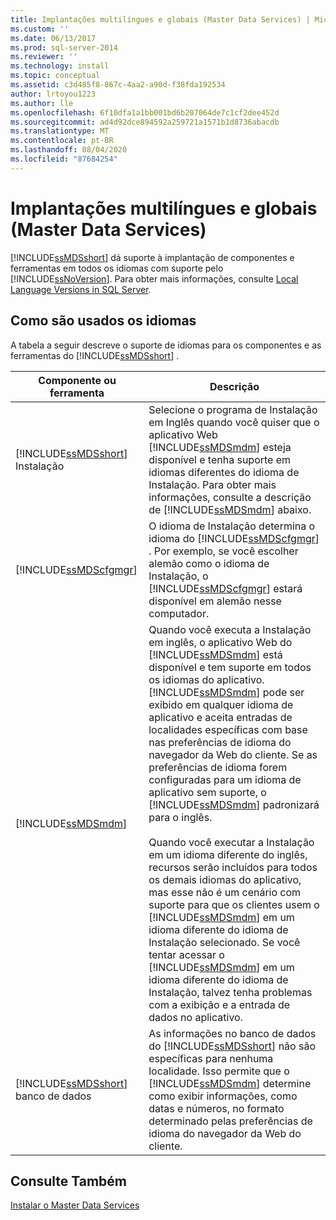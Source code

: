 ```yaml
---
title: Implantações multilíngues e globais (Master Data Services) | Microsoft Docs
ms.custom: ''
ms.date: 06/13/2017
ms.prod: sql-server-2014
ms.reviewer: ''
ms.technology: install
ms.topic: conceptual
ms.assetid: c3d485f8-867c-4aa2-a90d-f38fda192534
author: lrtoyou1223
ms.author: lle
ms.openlocfilehash: 6f10dfa1a1bb001bd6b207064de7c1cf2dee452d
ms.sourcegitcommit: ad4d92dce894592a259721a1571b1d8736abacdb
ms.translationtype: MT
ms.contentlocale: pt-BR
ms.lasthandoff: 08/04/2020
ms.locfileid: "87684254"
---
```

# <a name="multi-lingual-and-global-deployments-master-data-services"></a>Implantações multilíngues e globais (Master Data Services)
  [!INCLUDE[ssMDSshort](../../includes/ssmdsshort-md.md)] dá suporte à implantação de componentes e ferramentas em todos os idiomas com suporte pelo [!INCLUDE[ssNoVersion](../../includes/ssnoversion-md.md)]. Para obter mais informações, consulte [Local Language Versions in SQL Server](../../sql-server/install/local-language-versions-in-sql-server.md).  
  
## <a name="how-languages-are-used"></a>Como são usados os idiomas  
 A tabela a seguir descreve o suporte de idiomas para os componentes e as ferramentas do [!INCLUDE[ssMDSshort](../../includes/ssmdsshort-md.md)] .  
  
|Componente ou ferramenta|Descrição|  
|-----------------------|-----------------|  
|[!INCLUDE[ssMDSshort](../../includes/ssmdsshort-md.md)] Instalação|Selecione o programa de Instalação em Inglês quando você quiser que o aplicativo Web [!INCLUDE[ssMDSmdm](../../includes/ssmdsmdm-md.md)] esteja disponível e tenha suporte em idiomas diferentes do idioma de Instalação. Para obter mais informações, consulte a descrição de [!INCLUDE[ssMDSmdm](../../includes/ssmdsmdm-md.md)] abaixo.|  
|[!INCLUDE[ssMDScfgmgr](../../includes/ssmdscfgmgr-md.md)]|O idioma de Instalação determina o idioma do [!INCLUDE[ssMDScfgmgr](../../includes/ssmdscfgmgr-md.md)] . Por exemplo, se você escolher alemão como o idioma de Instalação, o [!INCLUDE[ssMDScfgmgr](../../includes/ssmdscfgmgr-md.md)] estará disponível em alemão nesse computador.|  
|[!INCLUDE[ssMDSmdm](../../includes/ssmdsmdm-md.md)]|Quando você executa a Instalação em inglês, o aplicativo Web do [!INCLUDE[ssMDSmdm](../../includes/ssmdsmdm-md.md)] está disponível e tem suporte em todos os idiomas do aplicativo. [!INCLUDE[ssMDSmdm](../../includes/ssmdsmdm-md.md)] pode ser exibido em qualquer idioma de aplicativo e aceita entradas de localidades específicas com base nas preferências de idioma do navegador da Web do cliente. Se as preferências de idioma forem configuradas para um idioma de aplicativo sem suporte, o [!INCLUDE[ssMDSmdm](../../includes/ssmdsmdm-md.md)] padronizará para o inglês.<br /><br /> Quando você executar a Instalação em um idioma diferente do inglês, recursos serão incluídos para todos os demais idiomas do aplicativo, mas esse não é um cenário com suporte para que os clientes usem o [!INCLUDE[ssMDSmdm](../../includes/ssmdsmdm-md.md)] em um idioma diferente do idioma de Instalação selecionado. Se você tentar acessar o [!INCLUDE[ssMDSmdm](../../includes/ssmdsmdm-md.md)] em um idioma diferente do idioma de Instalação, talvez tenha problemas com a exibição e a entrada de dados no aplicativo.|  
|[!INCLUDE[ssMDSshort](../../includes/ssmdsshort-md.md)] banco de dados|As informações no banco de dados do [!INCLUDE[ssMDSshort](../../includes/ssmdsshort-md.md)] não são específicas para nenhuma localidade. Isso permite que o [!INCLUDE[ssMDSmdm](../../includes/ssmdsmdm-md.md)] determine como exibir informações, como datas e números, no formato determinado pelas preferências de idioma do navegador da Web do cliente.|  
  
## <a name="see-also"></a>Consulte Também  
 [Instalar o Master Data Services](install-master-data-services.md)  
  
  
